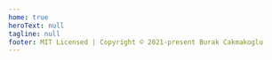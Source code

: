 ```yaml
---
home: true
heroText: null
tagline: null
footer: MIT Licensed | Copyright © 2021-present Burak Cakmakoglu
---
```


<Home />

<Suspense>
  <Banner />
</Suspense>

<Features />

<Acknowledgement />

